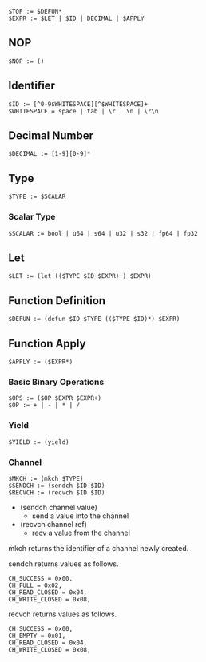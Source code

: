 
```
$TOP := $DEFUN*
$EXPR := $LET | $ID | DECIMAL | $APPLY
```

## NOP

```
$NOP := ()
```

## Identifier

```
$ID := [^0-9$WHITESPACE][^$WHITESPACE]+
$WHITESPACE = space | tab | \r | \n | \r\n
```

## Decimal Number

```
$DECIMAL := [1-9][0-9]*
```

## Type

```
$TYPE := $SCALAR
```

### Scalar Type

```
$SCALAR := bool | u64 | s64 | u32 | s32 | fp64 | fp32
```

## Let

```
$LET := (let (($TYPE $ID $EXPR)+) $EXPR)
```

## Function Definition

```
$DEFUN := (defun $ID $TYPE (($TYPE $ID)*) $EXPR)
```

## Function Apply

```
$APPLY := ($EXPR*)
```

### Basic Binary Operations

```
$OPS := ($OP $EXPR $EXPR+)
$OP := + | - | * | /
```

### Yield

```
$YIELD := (yield)
```

### Channel

```
$MKCH := (mkch $TYPE)
$SENDCH := (sendch $ID $ID)
$RECVCH := (recvch $ID $ID)
```

- (sendch channel value)
  - send a value into the channel
- (recvch channel ref)
  - recv a value from the channel

mkch returns the identifier of a channel newly created.

sendch returns values as follows.

```
CH_SUCCESS = 0x00,
CH_FULL = 0x02,
CH_READ_CLOSED = 0x04,
CH_WRITE_CLOSED = 0x08,
```

recvch returns values as follows.

```
CH_SUCCESS = 0x00,
CH_EMPTY = 0x01,
CH_READ_CLOSED = 0x04,
CH_WRITE_CLOSED = 0x08,
```